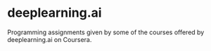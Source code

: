 # deeplearning.ai
Programming assignments given by some of the courses offered by deeplearning.ai on Coursera.
